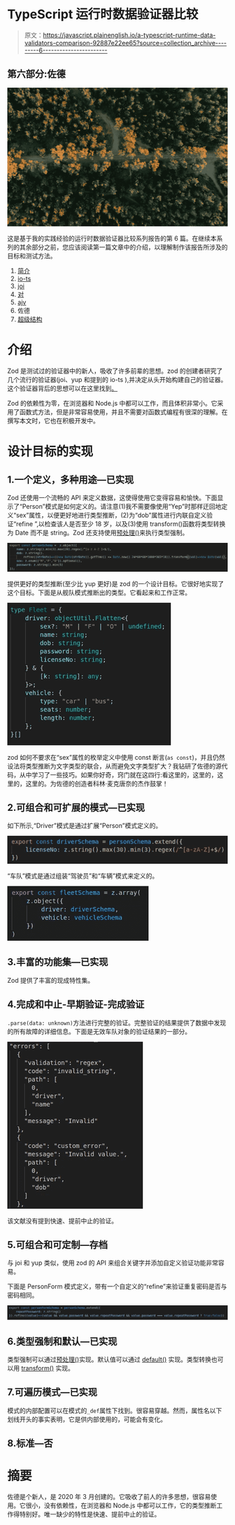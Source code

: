 # TypeScript 运行时数据验证器比较

> 原文：<https://javascript.plainenglish.io/a-typescript-runtime-data-validators-comparison-92887e22ee65?source=collection_archive---------6----------------------->

## 第六部分:佐德

![](img/02044919a9e2d8e4d97fc3e75af39f3c.png)

这是基于我的实践经验的运行时数据验证器比较系列报告的第 6 篇。在继续本系列的其余部分之前，您应该阅读第一篇文章中的介绍，以理解制作该报告所涉及的目标和测试方法。

1.  [简介](/a-typescript-runtime-data-validators-comparison-50a6abf3c559)
2.  [io-ts](/a-typescript-runtime-data-validators-comparison-eeedc6b0583a)
3.  [joi](/a-typescript-runtime-data-validators-comparison-c422e431926a)
4.  [对](/a-typescript-runtime-data-validators-comparison-15f0ea2e3265)
5.  [ajv](/a-typescript-runtime-data-validators-comparison-cdbb532f0b89)
6.  佐德
7.  [超级结构](/a-typescript-runtime-data-validators-comparison-67cb9abb599b)

# 介绍

Zod 是测试过的验证器中的新人，吸收了许多前辈的思想。zod 的创建者研究了几个流行的验证器(joi、yup 和提到的 io-ts ),并决定从头开始构建自己的验证器。这个验证器背后的思想可以在这里找到[。](https://colinhacks.com/essays/zod)

Zod 的依赖性为零，在浏览器和 Node.js 中都可以工作，而且体积非常小。它采用了函数式方法，但是非常容易使用，并且不需要对函数式编程有很深的理解。在撰写本文时，它也在积极开发中。

# 设计目标的实现

## 1.一个定义，多种用途—已实现

Zod 还使用一个流畅的 API 来定义数据，这使得使用它变得容易和愉快。下面显示了“Person”模式是如何定义的。请注意(1)我不需要像使用“Yep”时那样迂回地定义“sex”属性，以便更好地进行类型推断，(2)为“dob”属性进行内联自定义验证“refine ”,以检查该人是否至少 18 岁，以及(3)使用 transform()函数将类型转换为 Date 而不是 string。Zod 还支持使用[预处理()](https://github.com/colinhacks/zod#preprocess)来执行类型强制。

![](img/f028e8be6c03ce956ba959b8de51508b.png)

提供更好的类型推断(至少比 yup 更好)是 zod 的一个设计目标。它很好地实现了这个目标。下面是从舰队模式推断出的类型。它看起来和工作正常。

![](img/96d354875a929095c7f3dfa19742f9de.png)

zod 如何不要求在“sex”属性的枚举定义中使用 const 断言(`as const`)，并且仍然设法将类型推断为文字类型的联合，从而避免文字类型扩大？我钻研了佐德的源代码，从中学习了一些技巧。如果你好奇，窍门就在这四行:看这里的，这里的，这里的，这里的。为佐德的创造者科林·麦克唐奈的杰作鼓掌！

## 2.可组合和可扩展的模式—已实现

如下所示,“Driver”模式是通过扩展“Person”模式定义的。

![](img/84b1cb7f4503949cf942bdc67eb53928.png)

“车队”模式是通过组装“驾驶员”和“车辆”模式来定义的。

![](img/42768332f8db29ccc0feed476d211bb1.png)

## 3.丰富的功能集—已实现

Zod 提供了丰富的现成特性集。

## 4.完成和中止-早期验证-完成验证

`.parse(data: unknown)`方法进行完整的验证。完整验证的结果提供了数据中发现的所有故障的详细信息。下面是无效车队对象的验证结果的一部分。

![](img/9d886187170ba0da89f5e602e19112d8.png)

该文献没有提到快速、提前中止的验证。

## 5.可组合和可定制—存档

与 joi 和 yup 类似，使用 zod 的 API 来组合关键字并添加自定义验证功能非常容易。

下面是 PersonForm 模式定义，带有一个自定义的“refine”来验证重复密码是否与密码相同。

![](img/9f40f94af59672858a7e7cb5f4523721.png)

## 6.类型强制和默认—已实现

类型强制可以通过[预处理()](https://github.com/colinhacks/zod#preprocess)实现。默认值可以通过 [default()](https://github.com/colinhacks/zod#default) 实现。类型转换也可以用 [transform()](https://github.com/colinhacks/zod#transform) 实现。

## 7.可遍历模式—已实现

模式的内部配置可以在模式的`_def`属性下找到。很容易穿越。然而，属性名以下划线开头的事实表明，它是供内部使用的，可能会有变化。

## 8.标准—否

# 摘要

佐德是个新人，是 2020 年 3 月创建的。它吸收了前人的许多思想，很容易使用。它很小，没有依赖性，在浏览器和 Node.js 中都可以工作，它的类型推断工作得特别好。唯一缺少的特性是快速、提前中止的验证。